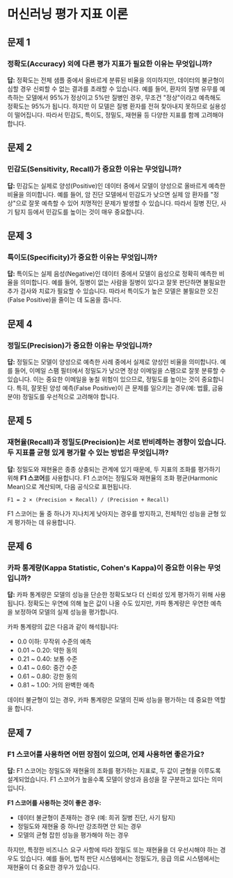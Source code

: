 # 머신러닝 평가 지표 이론   

## 문제 1

### 정확도(Accuracy) 외에 다른 평가 지표가 필요한 이유는 무엇입니까?

**답:** 정확도는 전체 샘플 중에서 올바르게 분류된 비율을 의미하지만, 데이터의 불균형이 심할 경우 신뢰할 수 없는 결과를 초래할 수 있습니다. 예를 들어, 환자의 질병 유무를 예측하는 모델에서 95%가 정상이고 5%만 질병인 경우, 무조건 "정상"이라고 예측해도 정확도는 95%가 됩니다. 하지만 이 모델은 질병 환자를 전혀 찾아내지 못하므로 실용성이 떨어집니다. 따라서 민감도, 특이도, 정밀도, 재현율 등 다양한 지표를 함께 고려해야 합니다.

## 문제 2

### 민감도(Sensitivity, Recall)가 중요한 이유는 무엇입니까?

**답:** 민감도는 실제로 양성(Positive)인 데이터 중에서 모델이 양성으로 올바르게 예측한 비율을 의미합니다. 예를 들어, 암 진단 모델에서 민감도가 낮으면 실제 암 환자를 "정상"으로 잘못 예측할 수 있어 치명적인 문제가 발생할 수 있습니다. 따라서 질병 진단, 사기 탐지 등에서 민감도를 높이는 것이 매우 중요합니다.

## 문제 3

### 특이도(Specificity)가 중요한 이유는 무엇입니까?

**답:** 특이도는 실제 음성(Negative)인 데이터 중에서 모델이 음성으로 정확히 예측한 비율을 의미합니다. 예를 들어, 질병이 없는 사람을 질병이 있다고 잘못 판단하면 불필요한 추가 검사와 치료가 필요할 수 있습니다. 따라서 특이도가 높은 모델은 불필요한 오진(False Positive)을 줄이는 데 도움을 줍니다.

## 문제 4

### 정밀도(Precision)가 중요한 이유는 무엇입니까?

**답:** 정밀도는 모델이 양성으로 예측한 사례 중에서 실제로 양성인 비율을 의미합니다. 예를 들어, 이메일 스팸 필터에서 정밀도가 낮으면 정상 이메일을 스팸으로 잘못 분류할 수 있습니다. 이는 중요한 이메일을 놓칠 위험이 있으므로, 정밀도를 높이는 것이 중요합니다. 특히, 잘못된 양성 예측(False Positive)이 큰 문제를 일으키는 경우(예: 법률, 금융 분야) 정밀도를 우선적으로 고려해야 합니다.

## 문제 5

### 재현율(Recall)과 정밀도(Precision)는 서로 반비례하는 경향이 있습니다. 두 지표를 균형 있게 평가할 수 있는 방법은 무엇입니까?

**답:** 정밀도와 재현율은 종종 상충되는 관계에 있기 때문에, 두 지표의 조화를 평가하기 위해 **F1 스코어**를 사용합니다. F1 스코어는 정밀도와 재현율의 조화 평균(Harmonic Mean)으로 계산되며, 다음 공식으로 표현됩니다.

```
F1 = 2 × (Precision × Recall) / (Precision + Recall)
```

F1 스코어는 둘 중 하나가 지나치게 낮아지는 경우를 방지하고, 전체적인 성능을 균형 있게 평가하는 데 유용합니다.

## 문제 6

### 카파 통계량(Kappa Statistic, Cohen's Kappa)이 중요한 이유는 무엇입니까?

**답:** 카파 통계량은 모델의 성능을 단순한 정확도보다 더 신뢰성 있게 평가하기 위해 사용됩니다. 정확도는 우연에 의해 높은 값이 나올 수도 있지만, 카파 통계량은 우연한 예측을 보정하여 모델의 실제 성능을 평가합니다.

카파 통계량의 값은 다음과 같이 해석됩니다:

* 0.0 이하: 무작위 수준의 예측
* 0.01 ~ 0.20: 약한 동의
* 0.21 ~ 0.40: 보통 수준
* 0.41 ~ 0.60: 중간 수준
* 0.61 ~ 0.80: 강한 동의
* 0.81 ~ 1.00: 거의 완벽한 예측

데이터 불균형이 있는 경우, 카파 통계량은 모델의 진짜 성능을 평가하는 데 중요한 역할을 합니다.

## 문제 7

### F1 스코어를 사용하면 어떤 장점이 있으며, 언제 사용하면 좋은가요?

**답:** F1 스코어는 정밀도와 재현율의 조화를 평가하는 지표로, 두 값이 균형을 이루도록 설계되었습니다. F1 스코어가 높을수록 모델이 양성과 음성을 잘 구분하고 있다는 의미입니다.

**F1 스코어를 사용하는 것이 좋은 경우:**

* 데이터 불균형이 존재하는 경우 (예: 희귀 질병 진단, 사기 탐지)
* 정밀도와 재현율 중 하나만 강조하면 안 되는 경우
* 모델의 균형 잡힌 성능을 평가해야 하는 경우

하지만, 특정한 비즈니스 요구 사항에 따라 정밀도 또는 재현율을 더 우선시해야 하는 경우도 있습니다. 예를 들어, 법적 판단 시스템에서는 정밀도가, 응급 의료 시스템에서는 재현율이 더 중요한 경우가 있습니다.

